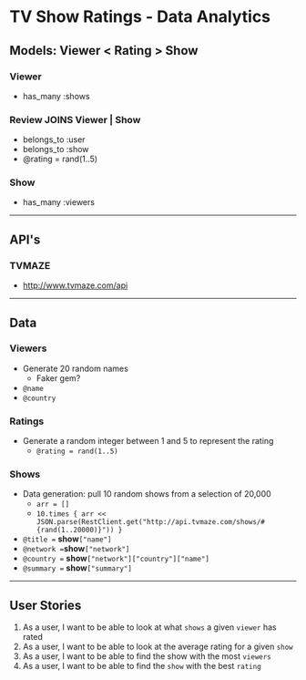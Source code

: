 # TV Show Ratings - Data Analytics

## Models: Viewer < Rating > Show
### Viewer
* has_many :shows
### Review JOINS Viewer | Show
* belongs_to :user
* belongs_to :show
* @rating = rand(1..5)
### Show
* has_many :viewers
---
## API's
### TVMAZE
* http://www.tvmaze.com/api
---
## Data
### Viewers
* Generate 20 random names
  * Faker gem?
* `@name`
* `@country`
### Ratings
* Generate a random integer between 1 and 5 to represent the rating
  * `@rating = rand(1..5)`
### Shows
* Data generation: pull 10 random shows from a selection of 20,000
  * `arr = []`
  * `10.times { arr << JSON.parse(RestClient.get("http://api.tvmaze.com/shows/#{rand(1..20000)}")) }`
* `@title =` **show**`["name"]`
* `@network =`**show**`["network"]`
* `@country =` **show**`["network"]["country"]["name"]`
* `@summary =` **show**`["summary"]`
---
## User Stories
1. As a user, I want to be able to look at what `shows` a given `viewer` has rated
2. As a user, I want to be able to look at the average rating for a given `show`
3. As a user, I want to be able to find the show with the most `viewers`
4. As a user, I want to be able to find the `show` with the best `rating`
